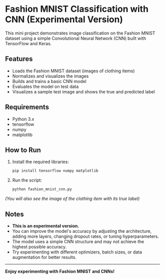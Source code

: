 # Fashion MNIST Classification with CNN (Experimental Version)

This mini project demonstrates image classification on the Fashion MNIST dataset using a simple Convolutional Neural Network (CNN) built with TensorFlow and Keras.

## Features

- Loads the Fashion MNIST dataset (images of clothing items)
- Normalizes and visualizes the images
- Builds and trains a basic CNN model
- Evaluates the model on test data
- Visualizes a sample test image and shows the true and predicted label

## Requirements

- Python 3.x
- tensorflow
- numpy
- matplotlib

## How to Run

1. Install the required libraries:
    ```bash
    pip install tensorflow numpy matplotlib
    ```
2. Run the script:
    ```bash
    python fashion_mnist_cnn.py
    ```

*(You will also see the image of the clothing item with its true label)*

## Notes

- **This is an experimental version.**
- You can improve the model's accuracy by adjusting the architecture, adding more layers, changing dropout rates, or tuning hyperparameters.
- The model uses a simple CNN structure and may not achieve the highest possible accuracy.
- Try experimenting with different optimizers, batch sizes, or data augmentation for better results.

---

**Enjoy experimenting with Fashion MNIST and CNNs!**
